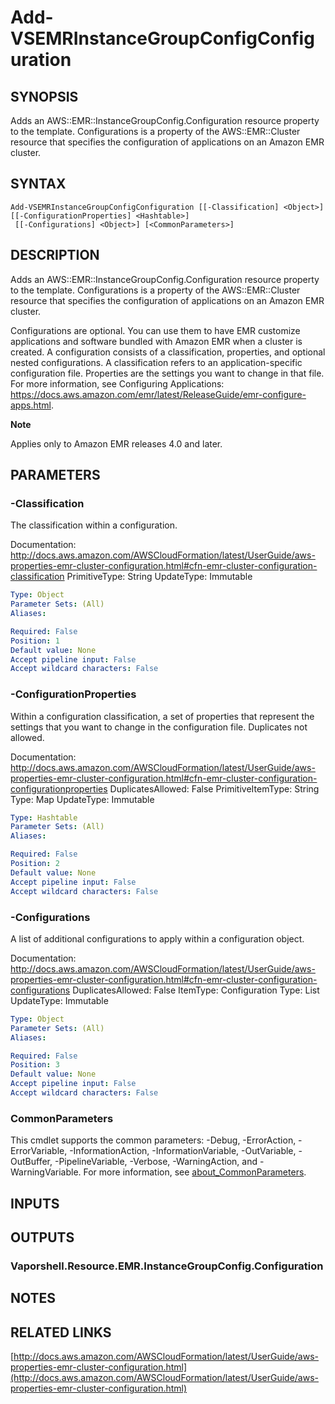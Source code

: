 # Add-VSEMRInstanceGroupConfigConfiguration

## SYNOPSIS
Adds an AWS::EMR::InstanceGroupConfig.Configuration resource property to the template.
Configurations is a property of the AWS::EMR::Cluster resource that specifies the configuration of applications on an Amazon EMR cluster.

## SYNTAX

```
Add-VSEMRInstanceGroupConfigConfiguration [[-Classification] <Object>] [[-ConfigurationProperties] <Hashtable>]
 [[-Configurations] <Object>] [<CommonParameters>]
```

## DESCRIPTION
Adds an AWS::EMR::InstanceGroupConfig.Configuration resource property to the template.
Configurations is a property of the AWS::EMR::Cluster resource that specifies the configuration of applications on an Amazon EMR cluster.

Configurations are optional.
You can use them to have EMR customize applications and software bundled with Amazon EMR when a cluster is created.
A configuration consists of a classification, properties, and optional nested configurations.
A classification refers to an application-specific configuration file.
Properties are the settings you want to change in that file.
For more information, see Configuring Applications: https://docs.aws.amazon.com/emr/latest/ReleaseGuide/emr-configure-apps.html.

**Note**

Applies only to Amazon EMR releases 4.0 and later.

## PARAMETERS

### -Classification
The classification within a configuration.

Documentation: http://docs.aws.amazon.com/AWSCloudFormation/latest/UserGuide/aws-properties-emr-cluster-configuration.html#cfn-emr-cluster-configuration-classification
PrimitiveType: String
UpdateType: Immutable

```yaml
Type: Object
Parameter Sets: (All)
Aliases:

Required: False
Position: 1
Default value: None
Accept pipeline input: False
Accept wildcard characters: False
```

### -ConfigurationProperties
Within a configuration classification, a set of properties that represent the settings that you want to change in the configuration file.
Duplicates not allowed.

Documentation: http://docs.aws.amazon.com/AWSCloudFormation/latest/UserGuide/aws-properties-emr-cluster-configuration.html#cfn-emr-cluster-configuration-configurationproperties
DuplicatesAllowed: False
PrimitiveItemType: String
Type: Map
UpdateType: Immutable

```yaml
Type: Hashtable
Parameter Sets: (All)
Aliases:

Required: False
Position: 2
Default value: None
Accept pipeline input: False
Accept wildcard characters: False
```

### -Configurations
A list of additional configurations to apply within a configuration object.

Documentation: http://docs.aws.amazon.com/AWSCloudFormation/latest/UserGuide/aws-properties-emr-cluster-configuration.html#cfn-emr-cluster-configuration-configurations
DuplicatesAllowed: False
ItemType: Configuration
Type: List
UpdateType: Immutable

```yaml
Type: Object
Parameter Sets: (All)
Aliases:

Required: False
Position: 3
Default value: None
Accept pipeline input: False
Accept wildcard characters: False
```

### CommonParameters
This cmdlet supports the common parameters: -Debug, -ErrorAction, -ErrorVariable, -InformationAction, -InformationVariable, -OutVariable, -OutBuffer, -PipelineVariable, -Verbose, -WarningAction, and -WarningVariable. For more information, see [about_CommonParameters](http://go.microsoft.com/fwlink/?LinkID=113216).

## INPUTS

## OUTPUTS

### Vaporshell.Resource.EMR.InstanceGroupConfig.Configuration
## NOTES

## RELATED LINKS

[http://docs.aws.amazon.com/AWSCloudFormation/latest/UserGuide/aws-properties-emr-cluster-configuration.html](http://docs.aws.amazon.com/AWSCloudFormation/latest/UserGuide/aws-properties-emr-cluster-configuration.html)

